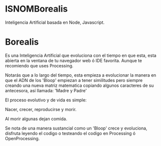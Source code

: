 # ISNOMBorealis

Inteligencia Artificial basada en Node, Javascript.

# Borealis

Es una Inteligencia Artificial que evoluciona con el tiempo en que esta, esta abierta en la ventana de tu navegador web ó IDE favorita. Aunque te recomiendo que uses Processing. 

Notarás que a lo largo del tiempo, esta empieza a evolucionar la manera en que el ADN de los 'Bloop' empiezan a tener similitudes pero siempre creando una nueva matriz matematica copiando algunos caracteres de su antecesora, así llamada: 'Madre y Padre'

El proceso evolutivo y de vida es simple:

Nacer, crecer, reproducirse y morir.

Al morir algunas dejan comida. 

Se nota de una manera sustancial como un 'Bloop' crece y evoluciona, disfruta leyendo el codigo o testeando el codigo en Processing ó OpenProcessing. 
